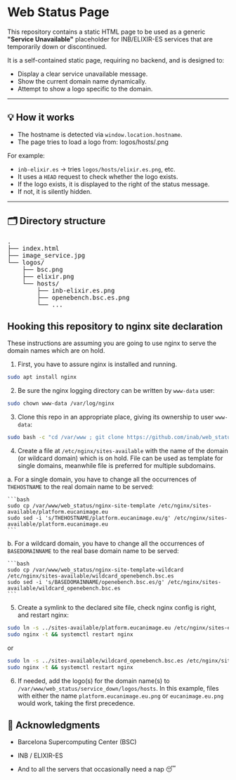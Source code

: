 # Web Status Page

This repository contains a static HTML page to be used as a generic **"Service Unavailable"** placeholder for INB/ELIXIR-ES services that are temporarily down or discontinued.

It is a self-contained static page, requiring no backend, and is designed to:

- Display a clear service unavailable message.
- Show the current domain name dynamically.
- Attempt to show a logo specific to the domain.

---

## 💡 How it works

- The hostname is detected via `window.location.hostname`.
- The page tries to load a logo from: logos/hosts/<subdomain>.png

For example:
- `inb-elixir.es` → tries `logos/hosts/elixir.es.png`, etc.
- It uses a `HEAD` request to check whether the logo exists.
- If the logo exists, it is displayed to the right of the status message.
- If not, it is silently hidden.

---

## 🗂 Directory structure
<pre>
.
├── index.html
├── image_service.jpg
└── logos/
    ├── bsc.png
    ├── elixir.png
    └── hosts/
        ├── inb-elixir.es.png
        ├── openebench.bsc.es.png
        └── ...
</pre>

## Hooking this repository to nginx site declaration

These instructions are assuming you are going to use nginx to serve the
domain names which are on hold.

1. First, you have to assure nginx is installed and running.

  ```bash
  sudo apt install nginx
  ```

2. Be sure the nginx logging directory can be written by `www-data` user:

  ```bash
  sudo chown www-data /var/log/nginx
  ```

3. Clone this repo in an appropriate place, giving its ownership to user `www-data`:

  ```bash
  sudo bash -c "cd /var/www ; git clone https://github.com/inab/web_status ; chown -R www-data: web_status"
  ```

4. Create a file at `/etc/nginx/sites-available` with the name of the domain
  (or wildcard domain) which is on hold. File <nginx-site-template> can be used as template
  for single domains, meanwhile file <nginx-site-template-wildcard> is preferred for
  multiple subdomains.

  a. For a single domain, you have to change all the occurrences of `THEHOSTNAME` to the real
    domain name to be served:
  
    ```bash
    sudo cp /var/www/web_status/nginx-site-template /etc/nginx/sites-available/platform.eucanimage.eu
    sudo sed -i 's/THEHOSTNAME/platform.eucanimage.eu/g' /etc/nginx/sites-available/platform.eucanimage.eu
    ```

  b. For a wildcard domain, you have to change all the occurrences of `BASEDOMAINNAME` to the real
    base domain name to be served:
  
    ```bash
    sudo cp /var/www/web_status/nginx-site-template-wildcard /etc/nginx/sites-available/wildcard_openebench.bsc.es
    sudo sed -i 's/BASEDOMAINNAME/openebench.bsc.es/g' /etc/nginx/sites-available/wildcard_openebench.bsc.es
    ```

5. Create a symlink to the declared site file, check nginx config is right, and restart nginx:

  ```bash
  sudo ln -s ../sites-available/platform.eucanimage.eu /etc/nginx/sites-enabled
  sudo nginx -t && systemctl restart nginx
  ```

  or

  ```bash
  sudo ln -s ../sites-available/wildcard_openebench.bsc.es /etc/nginx/sites-enabled
  sudo nginx -t && systemctl restart nginx
  ```

6. If needed, add the logo(s) for the domain name(s) to `/var/www/web_status/service_down/logos/hosts`.
  In this example, files with either the name `platform.eucanimage.eu.png` or `eucanimage.eu.png`
  would work, taking the first precedence.

## 🙌 Acknowledgments

- Barcelona Supercomputing Center (BSC)

- INB / ELIXIR-ES

- And to all the servers that occasionally need a nap 😴